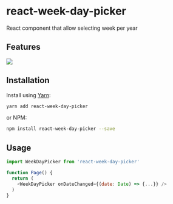 # react-week-day-picker


React component that allow selecting week per year

## Features

<img src="example/react-week-day-picker.png" />

## Installation

Install using [Yarn](https://yarnpkg.com):

```sh
yarn add react-week-day-picker
```

or NPM:

```sh
npm install react-week-day-picker --save
```

## Usage
```js
import WeekDayPicker from 'react-week-day-picker'

function Page() {
  return (
    <WeekDayPicker onDateChanged={(date: Date) => {...}} />
  )
}
```